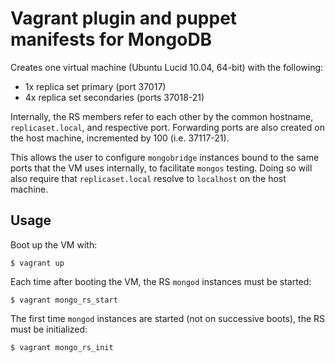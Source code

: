 Vagrant plugin and puppet manifests for MongoDB
===============================================

Creates one virtual machine (Ubuntu Lucid 10.04, 64-bit) with the following:

 * 1x replica set primary (port 37017)
 * 4x replica set secondaries (ports 37018-21)

Internally, the RS members refer to each other by the common hostname,
`replicaset.local`, and respective port. Forwarding ports are also created on
the host machine, incremented by 100 (i.e. 37117-21).

This allows the user to configure `mongobridge` instances bound to the same
ports that the VM uses internally, to facilitate `mongos` testing. Doing so will
also require that `replicaset.local` resolve to `localhost` on the host
machine.

Usage
-----

Boot up the VM with:

```
$ vagrant up
```

Each time after booting the VM, the RS `mongod` instances must be started:

```
$ vagrant mongo_rs_start
```

The first time `mongod` instances are started (not on successive boots), the RS
must be initialized:

```
$ vagrant mongo_rs_init
```
